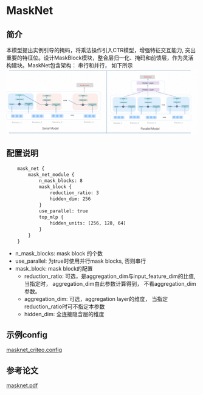 # MaskNet

## 简介

本模型提出实例引导的掩码，将乘法操作引入CTR模型，增强特征交互能力, 突出重要的特征位。设计MaskBlock模块，整合层归一化、掩码和前馈层，作为灵活构建块。MaskNet包含架构： 串行和并行， 如下所示
![masknet](../../images/models/masknet.jpg)

## 配置说明

```
    mask_net {
        mask_net_module {
            n_mask_blocks: 8
            mask_block {
                reduction_ratio: 3
                hidden_dim: 256
            }
            use_parallel: true
            top_mlp {
                hidden_units: [256, 128, 64]
            }
        }
    }
```

- n_mask_blocks: mask block 的个数
- use_parallel: 为true时使用并行mask blocks, 否则串行
- mask_block: mask block的配置
  - reduction_ratio: 可选，是aggregation_dim与input_feature_dim的比值, 当指定时， aggregation_dim由此参数计算得到， 不看aggregation_dim参数。
  - aggregation_dim: 可选，aggregation layer的维度， 当指定reduction_ratio时可不指定本参数
  - hidden_dim: 全连接隐含层的维度

## 示例config

[masknet_criteo.config](../../../examples/masknet_criteo.config)

## 参考论文

[masknet.pdf](https://arxiv.org/pdf/2102.07619)
